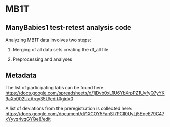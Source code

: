 # MB1T

## ManyBabies1 test-retest analysis code

Analyzing MB1T data involves two steps:

1. Merging of all data sets creating the df_all file

2. Preprocessing and analyses

## Metadata

The list of participating labs can be found here: https://docs.google.com/spreadsheets/d/1jDvb0xL1U6YbXrpPZ1UyfyQ7yYK9aXo002UaArqy35U/edit#gid=0

A list of deviations from the preregistration is collected here: https://docs.google.com/document/d/1XCOY5FanSl7PCIl0UyLj5EqeE79C47xYyvq4vqGYQe8/edit
